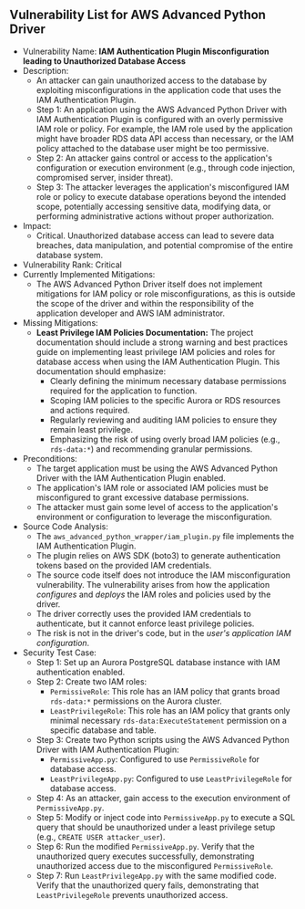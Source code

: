 ## Vulnerability List for AWS Advanced Python Driver

- Vulnerability Name: **IAM Authentication Plugin Misconfiguration leading to Unauthorized Database Access**
- Description:
    - An attacker can gain unauthorized access to the database by exploiting misconfigurations in the application code that uses the IAM Authentication Plugin.
    - Step 1: An application using the AWS Advanced Python Driver with IAM Authentication Plugin is configured with an overly permissive IAM role or policy. For example, the IAM role used by the application might have broader RDS data API access than necessary, or the IAM policy attached to the database user might be too permissive.
    - Step 2: An attacker gains control or access to the application's configuration or execution environment (e.g., through code injection, compromised server, insider threat).
    - Step 3: The attacker leverages the application's misconfigured IAM role or policy to execute database operations beyond the intended scope, potentially accessing sensitive data, modifying data, or performing administrative actions without proper authorization.
- Impact:
    - Critical. Unauthorized database access can lead to severe data breaches, data manipulation, and potential compromise of the entire database system.
- Vulnerability Rank: Critical
- Currently Implemented Mitigations:
    - The AWS Advanced Python Driver itself does not implement mitigations for IAM policy or role misconfigurations, as this is outside the scope of the driver and within the responsibility of the application developer and AWS IAM administrator.
- Missing Mitigations:
    - **Least Privilege IAM Policies Documentation:**  The project documentation should include a strong warning and best practices guide on implementing least privilege IAM policies and roles for database access when using the IAM Authentication Plugin. This documentation should emphasize:
        - Clearly defining the minimum necessary database permissions required for the application to function.
        - Scoping IAM policies to the specific Aurora or RDS resources and actions required.
        - Regularly reviewing and auditing IAM policies to ensure they remain least privilege.
        - Emphasizing the risk of using overly broad IAM policies (e.g., `rds-data:*`) and recommending granular permissions.
- Preconditions:
    - The target application must be using the AWS Advanced Python Driver with the IAM Authentication Plugin enabled.
    - The application's IAM role or associated IAM policies must be misconfigured to grant excessive database permissions.
    - The attacker must gain some level of access to the application's environment or configuration to leverage the misconfiguration.
- Source Code Analysis:
    - The `aws_advanced_python_wrapper/iam_plugin.py` file implements the IAM Authentication Plugin.
    - The plugin relies on AWS SDK (boto3) to generate authentication tokens based on the provided IAM credentials.
    - The source code itself does not introduce the IAM misconfiguration vulnerability. The vulnerability arises from how the application *configures* and *deploys* the IAM roles and policies used by the driver.
    - The driver correctly uses the provided IAM credentials to authenticate, but it cannot enforce least privilege policies.
    - The risk is not in the driver's code, but in the *user's application IAM configuration*.
- Security Test Case:
    - Step 1: Set up an Aurora PostgreSQL database instance with IAM authentication enabled.
    - Step 2: Create two IAM roles:
        - `PermissiveRole`: This role has an IAM policy that grants broad `rds-data:*` permissions on the Aurora cluster.
        - `LeastPrivilegeRole`: This role has an IAM policy that grants only minimal necessary `rds-data:ExecuteStatement` permission on a specific database and table.
    - Step 3: Create two Python scripts using the AWS Advanced Python Driver with IAM Authentication Plugin:
        - `PermissiveApp.py`: Configured to use `PermissiveRole` for database access.
        - `LeastPrivilegeApp.py`: Configured to use `LeastPrivilegeRole` for database access.
    - Step 4: As an attacker, gain access to the execution environment of `PermissiveApp.py`.
    - Step 5: Modify or inject code into `PermissiveApp.py` to execute a SQL query that should be unauthorized under a least privilege setup (e.g., `CREATE USER attacker_user`).
    - Step 6: Run the modified `PermissiveApp.py`. Verify that the unauthorized query executes successfully, demonstrating unauthorized access due to the misconfigured `PermissiveRole`.
    - Step 7: Run `LeastPrivilegeApp.py` with the same modified code. Verify that the unauthorized query fails, demonstrating that `LeastPrivilegeRole` prevents unauthorized access.